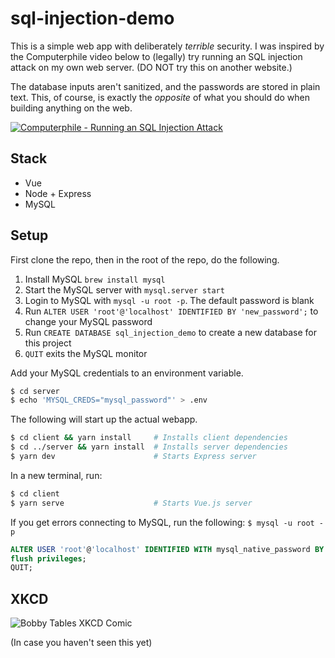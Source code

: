 # sql-injection-demo

This is a simple web app with deliberately _terrible_ security. I was inspired by the Computerphile video below to (legally) try running an SQL injection attack on my own web server. (DO NOT try this on another website.)

The database inputs aren't sanitized, and the passwords are stored in plain text. This, of course, is exactly the _opposite_ of what you should do when building anything on the web.

[![Computerphile - Running an SQL Injection Attack](http://img.youtube.com/vi/ciNHn38EyRc/0.jpg)](https://www.youtube.com/watch?v=ciNHn38EyRc "Running an SQL Injection Attack")

## Stack
- Vue
- Node + Express
- MySQL


## Setup
First clone the repo, then in the root of the repo, do the following.
1. Install MySQL `brew install mysql`
2. Start the MySQL server with `mysql.server start`
3. Login to MySQL with `mysql -u root -p`. The default password is blank
4. Run `ALTER USER 'root'@'localhost' IDENTIFIED BY 'new_password';` to change your MySQL password
5. Run `CREATE DATABASE sql_injection_demo` to create a new database for this project
6. `QUIT` exits the MySQL monitor

Add your MySQL credentials to an environment variable.
```bash
$ cd server
$ echo 'MYSQL_CREDS="mysql_password"' > .env
```

The following will start up the actual webapp.
```bash
$ cd client && yarn install     # Installs client dependencies
$ cd ../server && yarn install  # Installs server dependencies
$ yarn dev                      # Starts Express server
```
In a new terminal, run:
```bash
$ cd client
$ yarn serve                    # Starts Vue.js server
```

If you get errors connecting to MySQL, run the following:
`$ mysql -u root -p`
```SQL
ALTER USER 'root'@'localhost' IDENTIFIED WITH mysql_native_password BY 'mysql_password';
flush privileges;
QUIT;
```


## XKCD
![Bobby Tables XKCD Comic](https://imgs.xkcd.com/comics/exploits_of_a_mom.png)

(In case you haven't seen this yet)